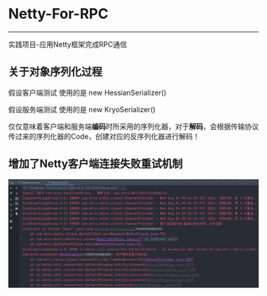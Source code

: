 # Netty-For-RPC

---

实践项目-应用Netty框架完成RPC通信

## 关于对象序列化过程
假设客户端测试 使用的是 new HessianSerializer()

假设服务端测试 使用的是 new KryoSerializer()

仅仅意味着客户端和服务端**编码**时所采用的序列化器，对于**解码**，会根据传输协议传过来的序列化器的Code，创建对应的反序列化器进行解码！
## 增加了Netty客户端连接失败重试机制
![img.png](img.png)